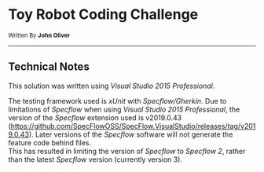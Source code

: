 # Toy Robot Coding Challenge
<sup>Written By **John Oliver**




---

## Technical Notes
This solution was written using *Visual Studio 2015 Professional*.

The testing framework used is *xUnit* with *Specflow/Gherkin*.
Due to limitations of *Specflow* when using *Visual Studio 2015 Professional*, 
the version of the *Specflow* extension used is v2019.0.43 
(https://github.com/SpecFlowOSS/SpecFlow.VisualStudio/releases/tag/v2019.0.43).
Later versions of the *Specflow* software will not generate the feature code behind
files.  
This has resulted in limiting the version of *Specflow* to *Specflow 2*, rather than the 
latest *Specflow* version (currently version 3).



